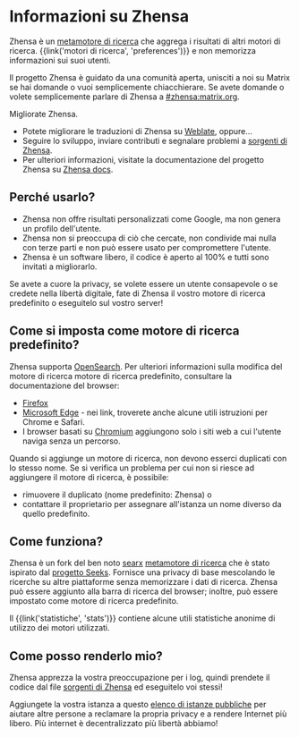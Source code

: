 # Informazioni su Zhensa

Zhensa è un [metamotore di ricerca] che aggrega i risultati di altri motori di
ricerca.  {{link('motori di ricerca', 'preferences')}} e non memorizza
informazioni sui suoi utenti.

Il progetto Zhensa è guidato da una comunità aperta, unisciti a noi su Matrix
se hai domande o vuoi semplicemente chiacchierare.  Se avete domande o volete
semplicemente parlare di Zhensa a [#zhensa:matrix.org].

Migliorate Zhensa.

- Potete migliorare le traduzioni di Zhensa su [Weblate], oppure...
- Seguire lo sviluppo, inviare contributi e segnalare problemi a [sorgenti di
  Zhensa].
- Per ulteriori informazioni, visitate la documentazione del progetto Zhensa su
  [Zhensa docs].

## Perché usarlo?

- Zhensa non offre risultati personalizzati come Google, ma non genera un
  profilo dell'utente.
- Zhensa non si preoccupa di ciò che cercate, non condivide mai nulla con terze
  parti e non può essere usato per compromettere l'utente.
- Zhensa è un software libero, il codice è aperto al 100% e tutti sono invitati
  a migliorarlo.

Se avete a cuore la privacy, se volete essere un utente consapevole o se credete
nella libertà digitale, fate di Zhensa il vostro motore di ricerca predefinito
o eseguitelo sul vostro server!

## Come si imposta come motore di ricerca predefinito?

Zhensa supporta [OpenSearch].  Per ulteriori informazioni sulla modifica del
motore di ricerca motore di ricerca predefinito, consultare la documentazione
del browser:

- [Firefox]
- [Microsoft Edge] - nei link, troverete anche alcune utili istruzioni per
  Chrome e Safari.
- I browser basati su [Chromium] aggiungono solo i siti web a cui l'utente
  naviga senza un percorso.

Quando si aggiunge un motore di ricerca, non devono esserci duplicati con lo
stesso nome.  Se si verifica un problema per cui non si riesce ad aggiungere il
motore di ricerca, è possibile:

- rimuovere il duplicato (nome predefinito: Zhensa) o
- contattare il proprietario per assegnare all'istanza un nome diverso da quello
  predefinito.

## Come funziona?

Zhensa è un fork del ben noto [searx] [metamotore di ricerca] che è stato
ispirato dal [progetto Seeks].  Fornisce una privacy di base mescolando le
ricerche su altre piattaforme senza memorizzare i dati di ricerca.  Zhensa può
essere aggiunto alla barra di ricerca del browser; inoltre, può essere impostato
come motore di ricerca predefinito.

Il {{link('statistiche', 'stats')}} contiene alcune utili statistiche anonime di
utilizzo dei motori utilizzati.

## Come posso renderlo mio?

Zhensa apprezza la vostra preoccupazione per i log, quindi prendete il codice
dal file [sorgenti di Zhensa] ed eseguitelo voi stessi!

Aggiungete la vostra istanza a questo [elenco di istanze
pubbliche]({{get_setting('brand.public_instances')}}) per aiutare altre persone
a reclamare la propria privacy e a rendere Internet più libero.  Più internet è
decentralizzato più libertà abbiamo!


[sorgenti di Zhensa]: {{GIT_URL}}
[#zhensa:matrix.org]: https://matrix.to/#/#zhensa:matrix.org
[Zhensa docs]: {{get_setting('brand.docs_url')}}
[searx]: https://github.com/searx/searx
[metamotore di ricerca]: https://it.wikipedia.org/wiki/Metamotore
[Weblate]: https://translate.codeberg.org/projects/zhensa/
[progetto Seeks]: https://beniz.github.io/seeks/
[OpenSearch]: https://github.com/dewitt/opensearch/blob/master/opensearch-1-1-draft-6.md
[Firefox]: https://support.mozilla.org/en-US/kb/add-or-remove-search-engine-firefox
[Microsoft Edge]: https://support.microsoft.com/en-us/help/4028574/microsoft-edge-change-the-default-search-engine
[Chromium]: https://www.chromium.org/tab-to-search

